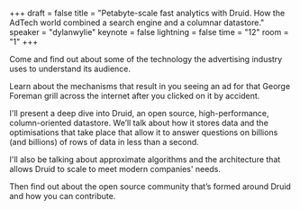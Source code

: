 +++
draft = false
title = "Petabyte-scale fast analytics with Druid. How the AdTech world combined a search engine and a columnar datastore."
speaker = "dylanwylie"
keynote = false
lightning = false
time = "12"
room = "1"
+++

Come and find out about some of the technology the advertising industry uses to understand its audience.

Learn about the mechanisms that result in you seeing an ad for that George Foreman grill across the internet after you clicked on it by accident.

I'll present a deep dive into Druid, an open source, high-performance, column-oriented datastore. We’ll talk about how it stores data and the optimisations that take place that allow it to answer questions on billions (and billions) of rows of data in less than a second.

I'll also be talking about approximate algorithms and the architecture that allows Druid to scale to meet modern companies' needs.

Then find out about the open source community that’s formed around Druid and how you can contribute.
